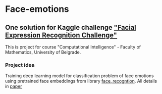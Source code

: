 # Face-emotions

## One solution for Kaggle challenge ["Facial Expression Recognition Challenge"](https://www.kaggle.com/c/challenges-in-representation-learning-facial-expression-recognition-challenge)
This is project for course "Computational Intelligence" - Faculty of Mathematics, University of Belgrade.

### Project idea
Training deep learning model for classification problem of face emotions using pretrained face embeddings from library [face_recogntion](https://pypi.org/project/face_recognition/). All details in [paper](https://github.com/DenisAlicic/Face-emotions/blob/master/paper/emotions_recognizer.pdf)

